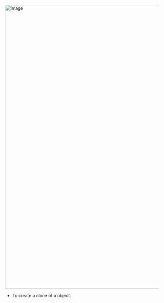 <img width="930" alt="image" src="https://github.com/abhijitxroy/design-pattern/assets/161963891/01676485-27c1-43ae-b323-d7524760fd70">

- To create a clone of a object.
